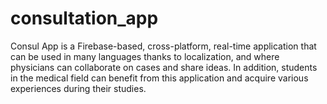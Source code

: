 # consultation_app

Consul App is a Firebase-based, cross-platform, real-time application that can be used in many languages thanks to localization, and where physicians can collaborate on cases and share ideas. In addition, students in the medical field can benefit from this application and acquire various experiences during their studies.

